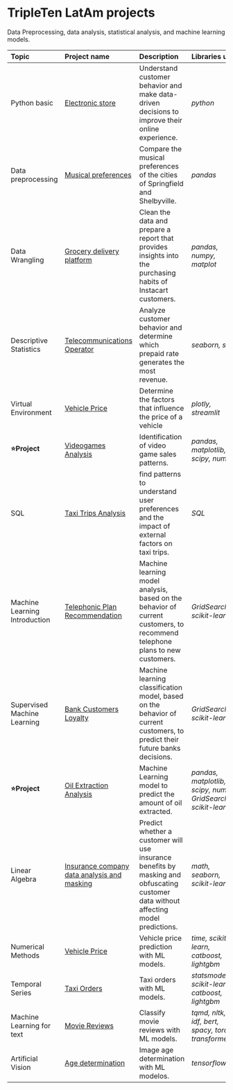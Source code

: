 # TripleTen LatAm projects
Data Preprocessing, data analysis, statistical analysis, and machine learning models.

| Topic | Project name | Description | Libraries used | 
| :---------------------- | :---------------------- | :---------------------- | :---------------------- |
| Python basic | [Electronic store](https://github.com/isadoji/projects/tree/main/1) | Understand customer behavior and make data-driven decisions to improve their online experience. | *python* |
| Data preprocessing | [Musical preferences](https://github.com/isadoji/projects/tree/main/2) | Compare the musical preferences of the cities of Springfield and Shelbyville. | *pandas* |
| Data Wrangling | [Grocery delivery platform](https://github.com/isadoji/projects/tree/main/3) | Clean the data and prepare a report that provides insights into the purchasing habits of Instacart customers. | *pandas, numpy, matplot* |
| Descriptive Statistics| [Telecommunications Operator](https://github.com/isadoji/projects/tree/main/4) | Analyze customer behavior and determine which prepaid rate generates the most revenue. |*seaborn, scipy*|
| Virtual Environment | [Vehicle Price](https://github.com/isadoji/projects/tree/main/5) | Determine the factors that influence the price of a vehicle|*plotly, streamlit* |
|**:star:Project**|[Videogames Analysis](https://github.com/isadoji/projects/tree/main/6)|Identification of video game sales patterns.|*pandas, matplotlib, scipy, numpy*|
|SQL|[Taxi Trips Analysis](https://github.com/isadoji/projects/tree/main/7)|find patterns to understand user preferences and the impact of external factors on taxi trips.|*SQL*|
|Machine Learning Introduction|[Telephonic Plan Recommendation](https://github.com/isadoji/projects/tree/main/8)|Machine learning model analysis, based on the behavior of current customers, to recommend telephone plans to new customers.|*GridSearchCV, scikit-learn*|
|Supervised Machine Learning|[Bank Customers Loyalty](https://github.com/isadoji/projects/tree/main/9)|Machine learning classification model, based on the behavior of current customers, to predict their future banks decisions.|*GridSearchCV, scikit-learn*|
|**:star:Project**|[Oil Extraction Analysis](https://github.com/isadoji/projects/tree/main/10)|Machine Learning model to predict the amount of oil extracted.|*pandas, matplotlib, scipy, numpy, GridSearchCV, scikit-learn*|
|Linear Algebra|[Insurance company data analysis and masking](https://github.com/isadoji/projects/tree/main/11)|Predict whether a customer will use insurance benefits by masking and obfuscating customer data without affecting model predictions.|*math, seaborn, scikit-learn*|
|Numerical Methods|[Vehicle Price](https://github.com/isadoji/projects/tree/main/12)|Vehicle price prediction with ML models.|*time, scikit-learn, catboost, lightgbm*|
|Temporal Series| [Taxi Orders](https://github.com/isadoji/projects/tree/main/13)|Taxi orders with ML models.|*statsmodels, scikit-leart, catboost, lightgbm*|
|Machine Learning for text|[Movie Reviews](https://github.com/isadoji/projects/tree/main/14)|Classify movie reviews with ML models.|*tqmd, nltk, tf-idf, bert, spacy, torch, transformers*|
|Artificial Vision|[Age determination](https://github.com/isadoji/projects/tree/main/14)|Image age determination with ML modelos.|*tensorflow*|